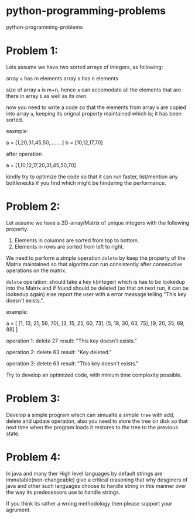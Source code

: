 # python-programming-problems
python-programming-problems

Problem 1:
=======

Lets assume we have two sorted arrays of integers, as following:

array `a` has m elements
array `b` has n elements

size of array `a` is m+n, hence `a` can accomodate all the elements that are there in array `b` as well as its own.

now you need to write a code so that the elements from array `b` are copied into array `a`, keeping its orignal property maintained which is; it has been sorted.

eaxmple:

a = [1,20,31,45,50,........]
b = [10,12,17,70]

after operation

a = [1,10,12,17,20,31,45,50,70]

kindly try to optimize the code so that it can run faster, list/mention any bottlenecks if you find which might be hindering the performance.


Problem 2:
=======

Let assume we have a 2D-array/Matrix of unique integers with the following property.

1. Elements in columns are sorted from top to bottom.
2. Elements in rows are sorted from left to right.

We need to perform a simple operation `delete` by keep the property of the Matrix maintained so that algoritm can run consistently after consecutive operations on the matrix.

`delete` operation: should take a key `k`(integer) which is has to be lookedup into the Matrix and if found should be deleted (so that on next run, it can be lookedup again) else report the user with a error message telling "This key doesn't exists.".

example:

a = [ [1, 13, 21, 56, 70],
        [3, 15, 25, 60, 73],
	[5, 18, 30, 63, 75],
	[9, 20, 35, 69, 88] ]

operation 1: delete 27
result: "This key doesn't exists."

operation 2: delete 63
result: "Key deleted."

operation 3: delete 63
result: "This key doesn't exists."

Try to develop an optimized code, with minium time complexity possible.

Problem 3:
=======

Develop a simple program which can simualte a simple `tree` with add, delete and update operation, also you need to store the tree on disk so that next time when the program loads it restores to the tree to the previous state.


Problem 4:
=======

In java and many ther High level languages by default strings are immutable(non-changeable) give a critical reasoning that why desginers of java and other such languages choose to handle string in this manner over the way its predecessors use to handle strings.

If you think its rather a wrong methodology then please support your agrument.
